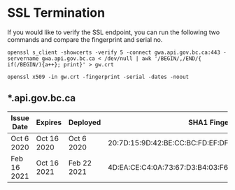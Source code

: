 
# SSL Termination

If you would like to verify the SSL endpoint, you can run the following two commands and compare the fingerprint and serial no.

```
openssl s_client -showcerts -verify 5 -connect gwa.api.gov.bc.ca:443 -servername gwa.api.gov.bc.ca < /dev/null | awk '/BEGIN/,/END/{ if(/BEGIN/){a++}; print}' > gw.crt

openssl x509 -in gw.crt -fingerprint -serial -dates -noout
```

## *.api.gov.bc.ca

| Issue Date  | Expires     | Deployed    | SHA1 Fingerprint                                            | Serial No.                       |
|-------------|-------------|-------------|-------------------------------------------------------------|----------------------------------|
| Oct 6 2020  | Oct 16 2020 | Oct 6 2020  | 20:7D:15:9D:42:BE:CC:BC:FD:EF:DF:13:77:C7:25:A3:A4:72:45:05 | 7876EB597E14F728C8455504177D3BC9 |
| Feb 16 2021 | Oct 16 2021 | Feb 22 2021 | 4D:EA:CE:C4:0A:73:67:D3:B4:03:F6:63:C4:E1:67:2C:47:9D:EA:82 | 3B5849D8A670251A3C20EA7859BDF996 |

